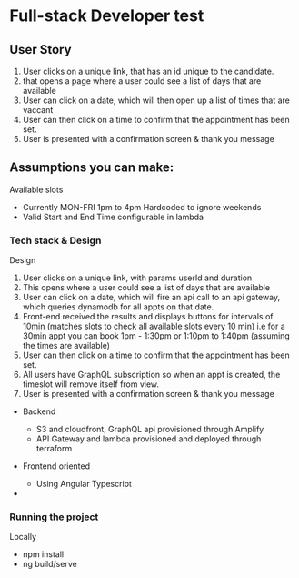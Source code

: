 # Full-stack Developer test

## User Story

1. User clicks on a unique link, that has an id unique to the candidate.
2. that opens a page where a user could see a list of days that are available
3. User can click on a date, which will then open up a list of times that are vaccant
4. User can then click on a time to confirm that the appointment has been set.
5. User is presented with a confirmation screen & thank you message

## Assumptions you can make:

Available slots

- Currently MON-FRI 1pm to 4pm Hardcoded to ignore weekends
- Valid Start and End Time configurable in lambda

### Tech stack & Design

Design

1. User clicks on a unique link, with params userId and duration
2. This opens where a user could see a list of days that are available
3. User can click on a date, which will fire an api call to an api gateway, which queries dynamodb for all appts on that date.
4. Front-end received the results and displays buttons for intervals of 10min
   (matches slots to check all available slots every 10 min) i.e for a 30min appt you can book 1pm - 1:30pm or 1:10pm to 1:40pm (assuming the times are available)
5. User can then click on a time to confirm that the appointment has been set.
6. All users have GraphQL subscription so when an appt is created, the timeslot will remove itself from view.
7. User is presented with a confirmation screen & thank you message

- Backend
  - S3 and cloudfront, GraphQL api provisioned through Amplify
  - API Gateway and lambda provisioned and deployed through terraform
- Frontend oriented

  - Using Angular Typescript

-

### Running the project

Locally

- npm install
- ng build/serve
